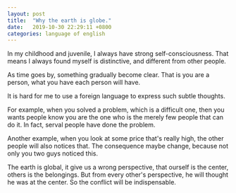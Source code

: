 ```yaml
---
layout: post
title:  "Why the earth is globe."
date:   2019-10-30 22:29:11 +0800
categories: language of english
---
```


In my childhood and juvenile, I always have strong self-consciousness. 
That means I always found myself is distinctive, and different from other people.

As time goes by, something gradually become clear. That is you are a person, what you have each person 
will have.

It is hard for me to use a foreign language to express such subtle thoughts. 

For example, when you solved a problem, which is a difficult one, then you wants people know you are the one
who is the merely few people that can do it. In fact, serval people have done the problem.

Another example, when you look at some price that's really high, the other people will also notices that.
The consequence maybe change, because not only you two guys noticed this.

The earth is global, it give us a wrong perspective, that ourself is the center, others is the belongings.
But from every other's perspective, he will thought he was at the center. So the conflict will be indispensable.
